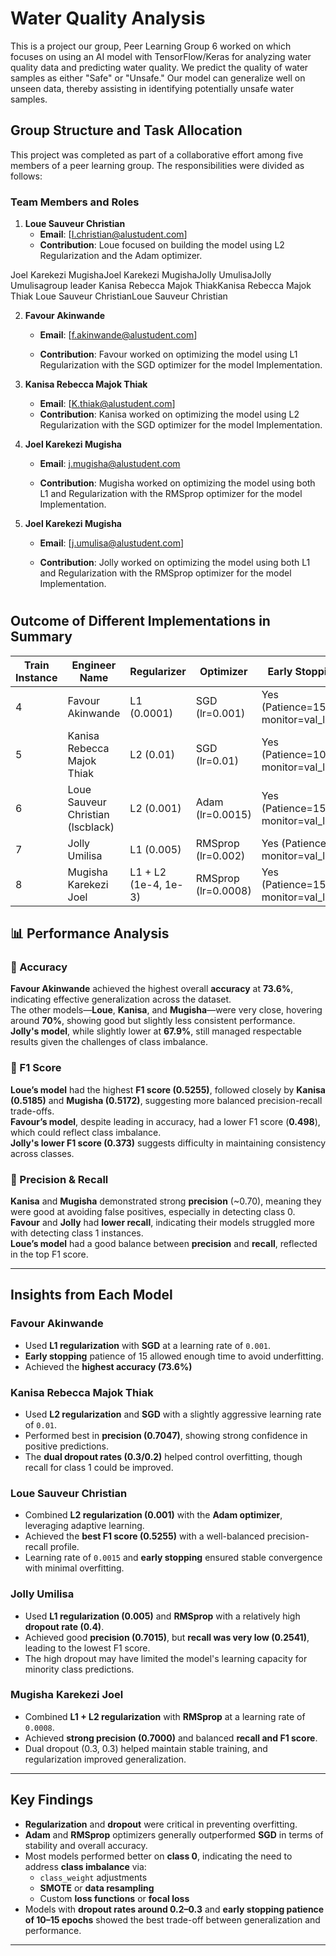 # Water Quality Analysis 
This is a project our group, Peer Learning Group 6 worked on which focuses on using an AI model with TensorFlow/Keras for analyzing water quality data and predicting water quality. We predict the quality of water samples as either "Safe" or "Unsafe." Our model can generalize well on unseen data, thereby assisting in identifying potentially unsafe water samples.


## Group Structure and Task Allocation

This project was completed as part of a collaborative effort among five members of a peer learning group. The responsibilities were divided as follows:

### Team Members and Roles
1. **Loue Sauveur Christian**  
   - **Email**: [I.christian@alustudent.com]
   - **Contribution**: Loue focused on building the model using L2 Regularization and the Adam optimizer. 


Joel Karekezi MugishaJoel Karekezi MugishaJolly UmulisaJolly Umulisagroup leader Kanisa Rebecca Majok ThiakKanisa Rebecca Majok Thiak Loue Sauveur ChristianLoue Sauveur Christian


2. **Favour Akinwande**  
   - **Email**: [f.akinwande@alustudent.com]

   - **Contribution**: Favour worked on optimizing the model using L1 Regularization with the SGD optimizer for the model Implementation. 


3. **Kanisa Rebecca Majok Thiak**  
   - **Email**: [K.thiak@alustudent.com]    
   - **Contribution**: Kanisa worked on optimizing the model using L2 Regularization with the SGD optimizer for the model Implementation. 

4. **Joel Karekezi Mugisha**  
   - **Email**: [j.mugisha@alustudent.com](mailto:a.ndayishim@alustudent.com)  
   
   - **Contribution**:  Mugisha worked on optimizing the model using both L1 and Regularization with the  RMSprop optimizer for the model Implementation. 


5. **Joel Karekezi Mugisha**  
   - **Email**: [j.umulisa@alustudent.com]
   
   - **Contribution**:  Jolly worked on optimizing the model using both L1 and Regularization with the  RMSprop optimizer for the model Implementation. 

#
## Outcome of Different Implementations in Summary

| Train Instance         | Engineer Name                    | Regularizer                  | Optimizer               | Early Stopping                        | Dropout Rate | Accuracy | F1 Score | Recall | Precision
----------------------|----------------------------------|------------------------------|-------------------------|----------------------------------------|--------------|----------|----------|--------|-----------
4                     | Favour Akinwande                 | L1 (0.0001)                  | SGD (lr=0.001)          | Yes (Patience=15, monitor=val_loss)    | 0.2 /0.2     |  0.736    | 0.498    | 0.426  | 0.498
5                     | Kanisa Rebecca Majok Thiak       | L2 (0.01)                    | SGD (lr=0.01)           | Yes (Patience=10, monitor=val_loss)    | 0.3 / 0.2    | 0.7027	   | 0.5185   | 0.4102 | 0.7047
6                     | Loue Sauveur Christian (lscblack)| L2 (0.001)                   | Adam (lr=0.0015)        | Yes (Patience=15, monitor=val_loss)    | 0.2          | 0.7027   | 0.5255   | 0.4219 | 0.6968
7                     | Jolly Umilisa                    | L1 (0.005)                   | RMSprop (lr=0.002)      | Yes (Patience=6, monitor=val_loss)     | 0.4          |  0.6789       |  0.373 | 0.2541   |  0.7015
8                     | Mugisha Karekezi Joel            | L1 + L2 (1e-4, 1e-3)         | RMSprop (lr=0.0008)     | Yes (Patience=15, monitor=val_loss)    | 0.3, 0.3          | 0.7012   | 0.5172   | 0.4102 | 0.7000


## 📊 Performance Analysis

### 🔹 Accuracy
**Favour Akinwande** achieved the highest overall **accuracy** at **73.6%**, indicating effective generalization across the dataset.  
The other models—**Loue**, **Kanisa**, and **Mugisha**—were very close, hovering around **70%**, showing good but slightly less consistent performance.  
**Jolly's model**, while slightly lower at **67.9%**, still managed respectable results given the challenges of class imbalance.

### 🔹 F1 Score
**Loue’s model** had the highest **F1 score (0.5255)**, followed closely by **Kanisa (0.5185)** and **Mugisha (0.5172)**, suggesting more balanced precision-recall trade-offs.  
**Favour’s model**, despite leading in accuracy, had a lower F1 score (**0.498**), which could reflect class imbalance.  
**Jolly's lower F1 score (0.373)** suggests difficulty in maintaining consistency across classes.

### 🔹 Precision & Recall
**Kanisa** and **Mugisha** demonstrated strong **precision** (~0.70), meaning they were good at avoiding false positives, especially in detecting class 0.  
**Favour** and **Jolly** had **lower recall**, indicating their models struggled more with detecting class 1 instances.  
**Loue’s model** had a good balance between **precision** and **recall**, reflected in the top F1 score.

---

## Insights from Each Model

###  Favour Akinwande
- Used **L1 regularization** with **SGD** at a learning rate of `0.001`.
- **Early stopping** patience of 15 allowed enough time to avoid underfitting.
- Achieved the **highest accuracy (73.6%)** 

###  Kanisa Rebecca Majok Thiak
- Used **L2 regularization** and **SGD** with a slightly aggressive learning rate of `0.01`.
- Performed best in **precision (0.7047)**, showing strong confidence in positive predictions.
- The **dual dropout rates (0.3/0.2)** helped control overfitting, though recall for class 1 could be improved.

###  Loue Sauveur Christian
- Combined **L2 regularization (0.001)** with the **Adam optimizer**, leveraging adaptive learning.
- Achieved the **best F1 score (0.5255)** with a well-balanced precision-recall profile.
- Learning rate of `0.0015` and **early stopping** ensured stable convergence with minimal overfitting.

###  Jolly Umilisa
- Used **L1 regularization (0.005)** and **RMSprop** with a relatively high **dropout rate (0.4)**.
- Achieved good **precision (0.7015)**, but **recall was very low (0.2541)**, leading to the lowest F1 score.
- The high dropout may have limited the model's learning capacity for minority class predictions.

###  Mugisha Karekezi Joel
- Combined **L1 + L2 regularization** with **RMSprop** at a learning rate of `0.0008`.
- Achieved **strong precision (0.7000)** and balanced **recall and F1 score**.
- Dual dropout (0.3, 0.3) helped maintain stable training, and regularization improved generalization.

---

##  Key Findings

- **Regularization** and **dropout** were critical in preventing overfitting.
- **Adam** and **RMSprop** optimizers generally outperformed **SGD** in terms of stability and overall accuracy.
- Most models performed better on **class 0**, indicating the need to address **class imbalance** via:
  - `class_weight` adjustments
  - **SMOTE** or **data resampling**
  - Custom **loss functions** or **focal loss**
- Models with **dropout rates around 0.2–0.3** and **early stopping patience of 10–15 epochs** showed the best trade-off between generalization and performance.

---


